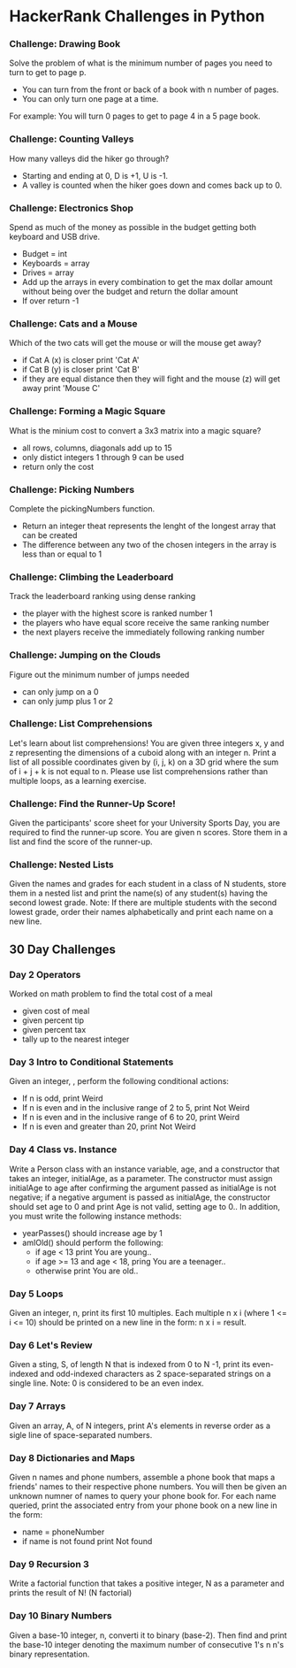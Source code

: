 # HackerRank Challenges in Python

### Challenge: Drawing Book
Solve the problem of what is the minimum number of pages you need to turn to get to page p.
- You can turn from the front or back of a book with n number of pages.
- You can only turn one page at a time.

For example: You will turn 0 pages to get to page 4 in a 5 page book.

### Challenge: Counting Valleys
How many valleys did the hiker go through?
- Starting and ending at 0, D is +1, U is -1.
- A valley is counted when the hiker goes down and comes back up to 0.

### Challenge: Electronics Shop
Spend as much of the money as possible in the budget getting both keyboard and USB drive.
- Budget = int
- Keyboards = array
- Drives = array
- Add up the arrays in every combination to get the max dollar amount without being over the budget and return the dollar amount
- If over return -1

### Challenge: Cats and a Mouse
Which of the two cats will get the mouse or will the mouse get away?
- if Cat A (x) is closer print 'Cat A'
- if Cat B (y) is closer print 'Cat B'
- if they are equal distance then they will fight and the mouse (z) will get away print 'Mouse C'

### Challenge: Forming a Magic Square
What is the minium cost to convert a 3x3 matrix into a magic square?
- all rows, columns, diagonals add up to 15
- only distict integers 1 through 9 can be used
- return only the cost

### Challenge: Picking Numbers
Complete the pickingNumbers function.
- Return an integer theat represents the lenght of the longest array that can be created
- The difference between any two of the chosen integers in the array is less than or equal to 1

### Challenge: Climbing the Leaderboard
Track the leaderboard ranking using dense ranking
- the player with the highest score is ranked number 1
- the players who have equal score receive the same ranking number
- the next players receive the immediately following ranking number

### Challenge: Jumping on the Clouds
Figure out the minimum number of jumps needed
- can only jump on a 0
- can only jump plus 1 or 2

### Challenge: List Comprehensions
Let's learn about list comprehensions! You are given three integers x, y and z representing the dimensions of a cuboid along with an integer n. Print a list of all possible coordinates given by (i, j, k) on a 3D grid where the sum of i + j + k is not equal to n. Please use list comprehensions rather than multiple loops, as a learning exercise.

### Challenge: Find the Runner-Up Score!
Given the participants' score sheet for your University Sports Day, you are required to find the runner-up score. You are given n scores. Store them in a list and find the score of the runner-up.

### Challenge: Nested Lists
Given the names and grades for each student in a class of N students, store them in a nested list and print the name(s) of any student(s) having the second lowest grade.
Note: If there are multiple students with the second lowest grade, order their names alphabetically and print each name on a new line.


## 30 Day Challenges
### Day 2 Operators
Worked on math problem to find the total cost of a meal
- given cost of meal
- given percent tip
- given percent tax
- tally up to the nearest integer

### Day 3 Intro to Conditional Statements
Given an integer, , perform the following conditional actions:
- If n is odd, print Weird
- If n is even and in the inclusive range of 2 to 5, print Not Weird
- If n is even and in the inclusive range of 6 to 20, print Weird
- If n is even and greater than 20, print Not Weird

### Day 4 Class vs. Instance
Write a Person class with an instance variable, age, and a constructor that takes an integer, initialAge, as a parameter. The constructor must assign initialAge to age after confirming the argument passed as initialAge is not negative; if a negative argument is passed as initialAge, the constructor should set age to 0 and print Age is not valid, setting age to 0.. In addition, you must write the following instance methods:
- yearPasses() should increase age by 1
- amIOld() should perform the following:
  - if age < 13 print You are young..
  - if age >= 13 and age < 18, pring You are a teenager..
  - otherwise print You are old..

### Day 5 Loops
Given an integer, n, print its first 10 multiples. Each multiple n x i (where 1 <= i <= 10) should be printed on a new line in the form: n x i = result.

### Day 6 Let's Review
Given a sting, S, of length N that is indexed from 0 to N -1, print its even-indexed and odd-indexed characters as 2 space-separated strings on a single line. Note: 0 is considered to be an even index.

### Day 7 Arrays
Given an array, A, of N integers, print A's elements in reverse order as a sigle line of space-separated numbers.

### Day 8 Dictionaries and Maps
Given n names and phone numbers, assemble a phone book that maps a friends' names to their respective phone numbers. You will then be given an unknown numner of names to query your phone book for. For each name queried, print the associated entry from your phone book on a new line in the form:
- name = phoneNumber
- if name is not found print Not found

### Day 9 Recursion 3
Write a factorial function that takes a positive integer, N as a parameter and prints the result of N! (N factorial)

### Day 10 Binary Numbers
Given a base-10 integer, n, converti it to binary (base-2). Then find and print the base-10 integer denoting the maximum number of consecutive 1's n n's binary representation.

